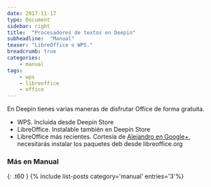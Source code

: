 ```yaml
---
date: 2017-11-17
type: Document
sidebar: right
title:  "Procesadores de textos en Deepin"
subheadline:  "Manual"
teaser: "LibreOffice o WPS."
breadcrumb: true
categories:
    - manual
tags:
    - wps
    - libreoffice
    - office
---
```

<!--more-->
En Deepin tienes varias maneras de disfrutar Office de forma gratuita.


* WPS. Incluida desde Deepin Store
* LibreOffice. Instalable también en Deepin Store
* LibreOffice más recientes. Cortesía de [Alejandro en Google+](https://plus.google.com/+AlejandroCamarena/posts/LSBhef4DBxo), necesitarás instalar los paquetes deb desde libreoffice.org

### Más en Manual
{: .t60 }
{% include list-posts category='manual' entries='3'%}
